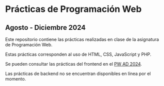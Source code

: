 # Prácticas de Programación Web

## Agosto - Diciembre 2024

Este repositorio contiene las prácticas realizadas en clase de la asignatura de Programación Web.

Estas prácticas corresponden al uso de HTML, CSS, JavaScript y PHP.

Se pueden consultar las prácticas del frontend en el [PW AD 2024](https://j2deme.github.io/PW-AD-2024/).

Las prácticas de backend no se encuentran disponibles en línea por el momento.
